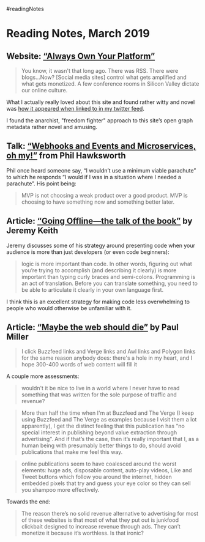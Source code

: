 #readingNotes

# Reading Notes, March 2019

## Website: [“Always Own Your Platform”](http://alwaysownyourplatform.com)

> You know, it wasn't that long ago. There was RSS. There were blogs...Now? [Social media sites] control what gets amplified and what gets monetized. A few conference rooms in Silicon Valley dictate our online culture.

What I actually really loved about this site and found rather witty and novel was [how it appeared when linked to in my twitter feed](https://cdn.jim-nielsen.com/blog/2019/reading-notes-march-twitter-open-graph-preview.jpg).

I found the anarchist, "freedom fighter" approach to this site’s open graph metadata rather novel and amusing.

## Talk: [“Webhooks and Events and Microservices, oh my!”](https://noti.st/philhawksworth/Vj0mid/webhooks-and-events-and-microservices-oh-my) from Phil Hawksworth

Phil once heard someone say, “I wouldn’t use a minimum viable parachute” to which he responds “I would if I was in a situation where I needed a parachute”. His point being:

> MVP is not choosing a weak product over a good product. MVP is choosing to have something now and something better later.

## Article: [“Going Offline—the talk of the book”](https://adactio.com/journal/14911) by Jeremy Keith

Jeremy discusses some of his strategy around presenting code when your audience is more than just developers (or even code beginners): 

> logic is more important than code. In other words, figuring out what you’re trying to accomplish (and describing it clearly) is more important than typing curly braces and semi-colons. Programming is an act of translation. Before you can translate something, you need to be able to articulate it clearly in your own language first. 

I think this is an excellent strategy for making code less overwhelming to people who would otherwise be unfamiliar with it.

## Article: [“Maybe the web should die”](https://pauljmiller.com/maybe-the-web-should-die.html) by Paul Miller

> I click Buzzfeed links and Verge links and Awl links and Polygon links for the same reason anybody does: there's a hole in my heart, and I hope 300-400 words of web content will fill it

A couple more assessments:

> wouldn't it be nice to live in a world where I never have to read something that was written for the sole purpose of traffic and revenue?

> More than half the time when I'm at Buzzfeed and The Verge (I keep using Buzzfeed and The Verge as examples because I visit them a lot apparently), I get the distinct feeling that this publication has “no special interest in publishing beyond value extraction through advertising”. And if that’s the case, then it’s really important that I, as a human being with presumably better things to do, should avoid publications that make me feel this way.

> online publications seem to have coalesced around the worst elements: huge ads, disposable content, auto-play videos, Like and Tweet buttons which follow you around the internet, hidden embedded pixels that try and guess your eye color so they can sell you shampoo more effectively.

Towards the end:

> The reason there’s no solid revenue alternative to advertising for most of these websites is that most of what they put out is junkfood clickbait designed to increase revenue through ads. They can’t monetize it because it’s worthless. Is that ironic?
